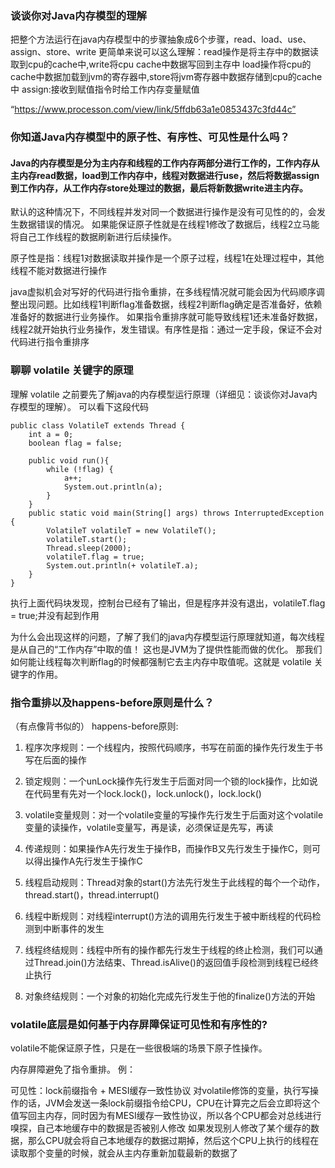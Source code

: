 ### 谈谈你对Java内存模型的理解

把整个方法运行在java内存模型中的步骤抽象成6个步骤，read、load、use、assign、store、write
更简单来说可以这么理解：read操作是将主存中的数据读取到cpu的cache中,write将cpu cache中数据写回到主存中 load操作将cpu的cache中数据加载到jvm的寄存器中,store将jvm寄存器中数据存储到cpu的cache中 assign:接收到赋值指令时给工作内存变量赋值

“https://www.processon.com/view/link/5ffdb63a1e0853437c3fd44c”


### 你知道Java内存模型中的原子性、有序性、可见性是什么吗？

#### Java的内存模型是分为主内存和线程的工作内存两部分进行工作的，工作内存从主内存read数据，load到工作内存中，线程对数据进行use，然后将数据assign到工作内存，从工作内存store处理过的数据，最后将新数据write进主内存。 
默认的这种情况下，不同线程并发对同一个数据进行操作是没有可见性的的，会发生数据错误的情况。 如果能保证原子性就是在线程1修改了数据后，线程2立马能将自己工作线程的数据刷新进行后续操作。 

原子性是指：线程1对数据读取并操作是一个原子过程，线程1在处理过程中，其他线程不能对数据进行操作 

java虚拟机会对写好的代码进行指令重排，在多线程情况就可能会因为代码顺序调整出现问题。比如线程1判断flag准备数据，线程2判断flag确定是否准备好，依赖准备好的数据进行业务操作。
如果指令重排序就可能导致线程1还未准备好数据，线程2就开始执行业务操作，发生错误。有序性是指：通过一定手段，保证不会对代码进行指令重排序


### 聊聊 volatile 关键字的原理

理解 volatile 之前要先了解java的内存模型运行原理（详细见：谈谈你对Java内存模型的理解）。
可以看下这段代码

``` 代码块
public class VolatileT extends Thread {
    int a = 0;
    boolean flag = false;

    public void run(){
        while (!flag) {
            a++;
            System.out.println(a);
        }
    }
    public static void main(String[] args) throws InterruptedException {
        VolatileT volatileT = new VolatileT();
        volatileT.start();
        Thread.sleep(2000);
        volatileT.flag = true;
        System.out.println(+ volatileT.a);
    }
}
```
执行上面代码块发现，控制台已经有了输出，但是程序并没有退出，volatileT.flag = true;并没有起到作用

为什么会出现这样的问题，了解了我们的java内存模型运行原理就知道，每次线程是从自己的“工作内存”中取的值！
这也是JVM为了提供性能而做的优化。
那我们如何能让线程每次判断flag的时候都强制它去主内存中取值呢。这就是 volatile 关键字的作用。

###  指令重排以及happens-before原则是什么？

（有点像背书似的）
happens-before原则:
1. 程序次序规则：一个线程内，按照代码顺序，书写在前面的操作先行发生于书写在后面的操作

2. 锁定规则：一个unLock操作先行发生于后面对同一个锁的lock操作，比如说在代码里有先对一个lock.lock()，lock.unlock()，lock.lock()

3. volatile变量规则：对一个volatile变量的写操作先行发生于后面对这个volatile变量的读操作，volatile变量写，再是读，必须保证是先写，再读

4. 传递规则：如果操作A先行发生于操作B，而操作B又先行发生于操作C，则可以得出操作A先行发生于操作C

5. 线程启动规则：Thread对象的start()方法先行发生于此线程的每个一个动作，thread.start()，thread.interrupt()

6. 线程中断规则：对线程interrupt()方法的调用先行发生于被中断线程的代码检测到中断事件的发生

7. 线程终结规则：线程中所有的操作都先行发生于线程的终止检测，我们可以通过Thread.join()方法结束、Thread.isAlive()的返回值手段检测到线程已经终止执行

8. 对象终结规则：一个对象的初始化完成先行发生于他的finalize()方法的开始

###  volatile底层是如何基于内存屏障保证可见性和有序性的?

volatile不能保证原子性，只是在一些很极端的场景下原子性操作。

内存屏障避免了指令重排。
例：





可见性：lock前缀指令 + MESI缓存一致性协议
对volatile修饰的变量，执行写操作的话，JVM会发送一条lock前缀指令给CPU，CPU在计算完之后会立即将这个值写回主内存，同时因为有MESI缓存一致性协议，所以各个CPU都会对总线进行嗅探，自己本地缓存中的数据是否被别人修改
如果发现别人修改了某个缓存的数据，那么CPU就会将自己本地缓存的数据过期掉，然后这个CPU上执行的线程在读取那个变量的时候，就会从主内存重新加载最新的数据了




























































































